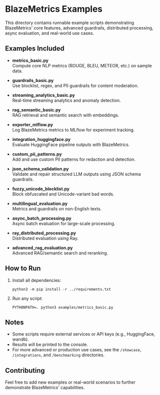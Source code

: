 # BlazeMetrics Examples

This directory contains runnable example scripts demonstrating BlazeMetrics' core features, advanced guardrails, distributed processing, async evaluation, and real-world use cases.

## Examples Included

- **metrics_basic.py**  
  Compute core NLP metrics (ROUGE, BLEU, METEOR, etc.) on sample data.

- **guardrails_basic.py**  
  Use blocklist, regex, and PII guardrails for content moderation.

- **streaming_analytics_basic.py**  
  Real-time streaming analytics and anomaly detection.

- **rag_semantic_basic.py**  
  RAG retrieval and semantic search with embeddings.

- **exporter_mlflow.py**  
  Log BlazeMetrics metrics to MLflow for experiment tracking.

- **integration_huggingface.py**  
  Evaluate HuggingFace pipeline outputs with BlazeMetrics.

- **custom_pii_patterns.py**  
  Add and use custom PII patterns for redaction and detection.

- **json_schema_validation.py**  
  Validate and repair structured LLM outputs using JSON schema guardrails.

- **fuzzy_unicode_blocklist.py**  
  Block obfuscated and Unicode-variant bad words.

- **multilingual_evaluation.py**  
  Metrics and guardrails on non-English texts.

- **async_batch_processing.py**  
  Async batch evaluation for large-scale processing.

- **ray_distributed_processing.py**  
  Distributed evaluation using Ray.

- **advanced_rag_evaluation.py**  
  Advanced RAG/semantic search and reranking.

## How to Run

1. Install all dependencies:
   ```
   python3 -m pip install -r ../requirements.txt
   ```

2. Run any script:
   ```
   PYTHONPATH=. python3 examples/metrics_basic.py
   ```

## Notes

- Some scripts require external services or API keys (e.g., HuggingFace, wandb).
- Results will be printed to the console.
- For more advanced or production use cases, see the `/showcase`, `/integrations`, and `/benchmarking` directories.

## Contributing

Feel free to add new examples or real-world scenarios to further demonstrate BlazeMetrics' capabilities.